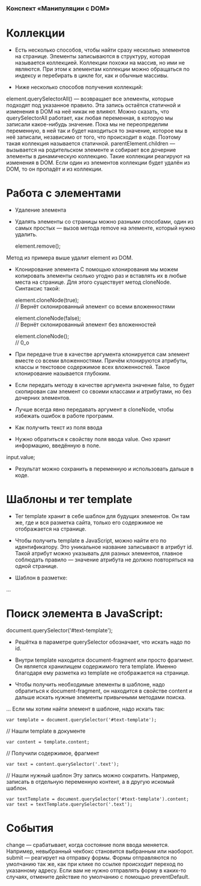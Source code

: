 ### Конспект «Манипуляции с DOM»
# Коллекции
* Есть несколько способов, чтобы найти сразу несколько элементов на странице. Элементы записываются в структуру, которая называется коллекцией. Коллекции похожи на массив, но ими не являются. При этом к элементам коллекции можно обращаться по индексу и перебирать в цикле for, как и обычные массивы.

* Ниже несколько способов получения коллекций:

element.querySelectorAll() — возвращает все элементы, которые подходят под указанное правило. Эта запись остаётся статичной и изменения в DOM на неё никак не влияют. Можно сказать, что querySelectorAll работает, как любая переменная, в которую мы записали какое-нибудь значение. Пока мы не переопределим переменную, в ней так и будет находиться то значение, которое мы в неё записали, независимо от того, что происходит в коде. Поэтому такая коллекция называется статичной.
parentElement.children — вызывается на родительском элементе и собирает все дочерние элементы в динамическую коллекцию. Такие коллекции реагируют на изменения в DOM. Если один из элементов коллекции будет удалён из DOM, то он пропадёт и из коллекции.

# Работа с элементами
 - Удаление элемента
* Удалять элементы со страницы можно разными способами, один из самых простых — вызов метода remove на элементе, который нужно удалить.

    element.remove();

Метод из примера выше удалит element из DOM.

 - Клонирование элемента
С помощью клонирования мы можем копировать элементы сколько угодно раз и вставлять их в любые места на странице. Для этого существует метод cloneNode. Синтаксис такой:

    element.cloneNode(true);     
// Вернёт склонированный элемент со всеми вложенностями

    element.cloneNode(false);   
// Вернёт склонированный элемент без вложенностей

    element.cloneNode();        
// 0_o


* При передаче true в качестве аргумента клонируется сам элемент вместе со всеми вложенностями. Причём клонируются атрибуты, классы и текстовое содержимое всех вложенностей. Такое клонирование называется глубоким.

* Если передать методу в качестве аргумента значение false, то будет скопирован сам элемент со своими классами и атрибутами, но без дочерних элементов.

* Лучше всегда явно передавать аргумент в cloneNode, чтобы избежать ошибок в работе программ.

 - Как получить текст из поля ввода
* Нужно обратиться к свойству поля ввода value. Оно хранит информацию, введённую в поле.

input.value;
* Результат можно сохранить в переменную и использовать дальше в коде.

# Шаблоны и тег template
* Тег template хранит в себе шаблон для будущих элементов. Он там же, где и вся разметка сайта, только его содержимое не отображается на странице.

* Чтобы получить template в JavaScript, можно найти его по идентификатору. Это уникальное название записывают в атрибут id. Такой атрибут можно указывать для разных элементов, главное соблюдать правило — значение атрибута не должно повторяться на одной странице.

* Шаблон в разметке:

<body>
  …
  <template id="text-template">
    <p class="text"></p>
  </template>
</body>

# Поиск элемента в JavaScript:

document.querySelector('#text-template');
* Решётка в параметре querySelector обозначает, что искать надо по id.

* Внутри template находится document-fragment или просто фрагмент. Он является хранилищем содержимого тега template. Именно благодаря ему разметка из template не отображается на странице.

* Чтобы получить необходимые элементы в шаблоне, надо обратиться к document-fragment, он находится в свойстве content и дальше искать нужные элементы привычными методами поиска.

<body>
…
<template id="text-template">
    <p class="text"></p>
</template>
</body>
Если мы хотим найти элемент в шаблоне, надо искать так:

    var template = document.querySelector('#text-template');
// Нашли template в документе

    var content = template.content;
// Получили содержимое, фрагмент

    var text = content.querySelector('.text');
// Нашли нужный шаблон
Эту запись можно сократить. Например, записать в отдельную переменную контент, а в другую искомый шаблон.

    var textTemplate = document.querySelector('#text-template').content;
    var text = textTemplate.querySelector('.text');

# События
change — срабатывает, когда состояние поля ввода меняется. Например, невыбранный чекбокс становится выбранным или наоборот.
submit — реагирует на отправку формы. Формы отправляются по умолчанию так же, как при клике по ссылке происходит переход по указанному адресу. Если вам не нужно отправлять форму в каких-то случаях, отмените действие по умолчанию с помощью preventDefault.